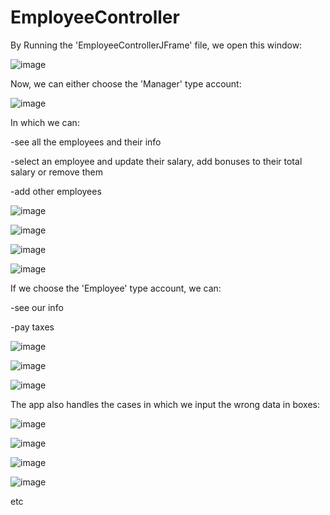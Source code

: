 # EmployeeController
By Running the 'EmployeeControllerJFrame' file, we open this window:

![image](https://user-images.githubusercontent.com/99651712/226878005-c761b403-0394-417a-ab92-5960894c35b0.png)

Now, we can either choose the 'Manager' type account:

![image](https://user-images.githubusercontent.com/99651712/226878124-1cfbeb4d-35ce-4939-8739-5589f78c1126.png)

In which we can:

-see all the employees and their info

-select an employee and update their salary, add bonuses to their total salary or remove them 

-add other employees

![image](https://user-images.githubusercontent.com/99651712/226878381-414f9bde-9fb0-4880-b169-f6438f1f6531.png)

![image](https://user-images.githubusercontent.com/99651712/226878421-d738fc8f-b350-4647-8737-94de3b7a8287.png)

![image](https://user-images.githubusercontent.com/99651712/226878507-0113169d-5978-49dc-a141-87c1b02aeefa.png)

![image](https://user-images.githubusercontent.com/99651712/226878557-c97baa89-9579-44ea-a983-a3501892ee60.png)

If we choose the 'Employee' type account, we can:

-see our info

-pay taxes

![image](https://user-images.githubusercontent.com/99651712/226879224-e7560220-e37a-41df-9fa0-cecf71e5eb4e.png)

![image](https://user-images.githubusercontent.com/99651712/226879363-899de72d-4293-46b2-8fe3-62e30f14da31.png)

![image](https://user-images.githubusercontent.com/99651712/226879471-83d34dc8-cf49-4362-a676-7c13db662d81.png)

The app also handles the cases in which we input the wrong data in boxes:

![image](https://user-images.githubusercontent.com/99651712/226879960-504428e0-e027-44fc-a9cc-5266cd2f07e9.png)

![image](https://user-images.githubusercontent.com/99651712/226880132-8c9d31b2-371b-4b59-8b79-8c32389159df.png)

![image](https://user-images.githubusercontent.com/99651712/226880209-2319d40d-e204-4e27-8202-33675c11d244.png)

![image](https://user-images.githubusercontent.com/99651712/226880468-0d0fa5b0-1d99-4aaa-a905-84b5b1e1d5bf.png)

etc
